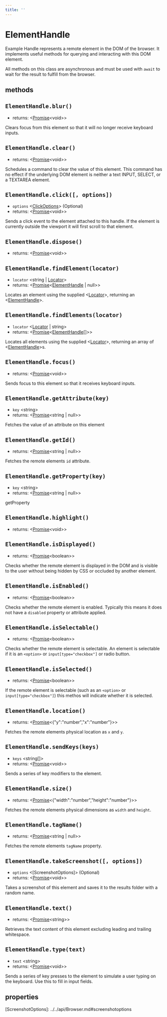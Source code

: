 ```yaml
---
title: ''
---
```


# ElementHandle

Example Handle represents a remote element in the DOM of the browser. It implements useful methods for querying and interacting with this DOM element.

All methods on this class are asynchronous and must be used with `await` to wait for the result to fulfill from the browser.

## methods

## `ElementHandle.blur()`

* returns: &lt;[Promise](https://developer.mozilla.org/en-US/docs/Web/JavaScript/Reference/Global_Objects/Promise)&lt;void&gt;&gt; 

Clears focus from this element so that it will no longer receive keyboard inputs.

## `ElementHandle.clear()`

* returns: &lt;[Promise](https://developer.mozilla.org/en-US/docs/Web/JavaScript/Reference/Global_Objects/Promise)&lt;void&gt;&gt; 

Schedules a command to clear the value of this element. This command has no effect if the underlying DOM element is neither a text INPUT, SELECT, or a TEXTAREA element.

## `ElementHandle.click([, options])`

* `options` &lt;[ClickOptions](https://github.com/flood-io/element/tree/f4aa19ffab79b8eded0c80d05aa9e970f650f8ab/packages/element/api/Browser.md#clickoptions)&gt;  \(Optional\) 
* returns: &lt;[Promise](https://developer.mozilla.org/en-US/docs/Web/JavaScript/Reference/Global_Objects/Promise)&lt;void&gt;&gt; 

Sends a click event to the element attached to this handle. If the element is currently outside the viewport it will first scroll to that element.

## `ElementHandle.dispose()`

* returns: &lt;[Promise](https://developer.mozilla.org/en-US/docs/Web/JavaScript/Reference/Global_Objects/Promise)&lt;void&gt;&gt; 

## `ElementHandle.findElement(locator)`

* `locator` &lt;string \| [Locator](https://github.com/flood-io/element/tree/f4aa19ffab79b8eded0c80d05aa9e970f650f8ab/packages/element/api/By.md#locator)&gt;   
* returns: &lt;[Promise](https://developer.mozilla.org/en-US/docs/Web/JavaScript/Reference/Global_Objects/Promise)&lt;[ElementHandle](https://github.com/flood-io/element/tree/f4aa19ffab79b8eded0c80d05aa9e970f650f8ab/packages/element/api/ElementHandle.md#elementhandle) \| null&gt;&gt; 

Locates an element using the supplied &lt;[Locator](https://github.com/flood-io/element/tree/f4aa19ffab79b8eded0c80d05aa9e970f650f8ab/packages/element/api/By.md#locator)&gt;, returning an &lt;[ElementHandle](https://github.com/flood-io/element/tree/f4aa19ffab79b8eded0c80d05aa9e970f650f8ab/packages/element/api/ElementHandle.md#elementhandle)&gt;.

## `ElementHandle.findElements(locator)`

* `locator` &lt;[Locator](https://github.com/flood-io/element/tree/f4aa19ffab79b8eded0c80d05aa9e970f650f8ab/packages/element/api/By.md#locator) \| string&gt;   
* returns: &lt;[Promise](https://developer.mozilla.org/en-US/docs/Web/JavaScript/Reference/Global_Objects/Promise)&lt;[ElementHandle](https://github.com/flood-io/element/tree/f4aa19ffab79b8eded0c80d05aa9e970f650f8ab/packages/element/api/ElementHandle.md#elementhandle)\[\]&gt;&gt; 

Locates all elements using the supplied &lt;[Locator](https://github.com/flood-io/element/tree/f4aa19ffab79b8eded0c80d05aa9e970f650f8ab/packages/element/api/By.md#locator)&gt;, returning an array of &lt;[ElementHandle](https://github.com/flood-io/element/tree/f4aa19ffab79b8eded0c80d05aa9e970f650f8ab/packages/element/api/ElementHandle.md#elementhandle)&gt;s.

## `ElementHandle.focus()`

* returns: &lt;[Promise](https://developer.mozilla.org/en-US/docs/Web/JavaScript/Reference/Global_Objects/Promise)&lt;void&gt;&gt; 

Sends focus to this element so that it receives keyboard inputs.

## `ElementHandle.getAttribute(key)`

* `key` &lt;string&gt;   
* returns: &lt;[Promise](https://developer.mozilla.org/en-US/docs/Web/JavaScript/Reference/Global_Objects/Promise)&lt;string \| null&gt;&gt; 

Fetches the value of an attribute on this element

## `ElementHandle.getId()`

* returns: &lt;[Promise](https://developer.mozilla.org/en-US/docs/Web/JavaScript/Reference/Global_Objects/Promise)&lt;string \| null&gt;&gt; 

Fetches the remote elements `id` attribute.

## `ElementHandle.getProperty(key)`

* `key` &lt;string&gt;   
* returns: &lt;[Promise](https://developer.mozilla.org/en-US/docs/Web/JavaScript/Reference/Global_Objects/Promise)&lt;string \| null&gt;&gt; 

getProperty

## `ElementHandle.highlight()`

* returns: &lt;[Promise](https://developer.mozilla.org/en-US/docs/Web/JavaScript/Reference/Global_Objects/Promise)&lt;void&gt;&gt; 

## `ElementHandle.isDisplayed()`

* returns: &lt;[Promise](https://developer.mozilla.org/en-US/docs/Web/JavaScript/Reference/Global_Objects/Promise)&lt;boolean&gt;&gt; 

Checks whether the remote element is displayed in the DOM and is visible to the user without being hidden by CSS or occluded by another element.

## `ElementHandle.isEnabled()`

* returns: &lt;[Promise](https://developer.mozilla.org/en-US/docs/Web/JavaScript/Reference/Global_Objects/Promise)&lt;boolean&gt;&gt; 

Checks whether the remote element is enabled. Typically this means it does not have a `disabled` property or attribute applied.

## `ElementHandle.isSelectable()`

* returns: &lt;[Promise](https://developer.mozilla.org/en-US/docs/Web/JavaScript/Reference/Global_Objects/Promise)&lt;boolean&gt;&gt; 

Checks whether the remote element is selectable. An element is selectable if it is an `<option>` or `input[type="checkbox"]` or radio button.

## `ElementHandle.isSelected()`

* returns: &lt;[Promise](https://developer.mozilla.org/en-US/docs/Web/JavaScript/Reference/Global_Objects/Promise)&lt;boolean&gt;&gt; 

If the remote element is selectable \(such as an `<option>` or `input[type="checkbox"]`\) this methos will indicate whether it is selected.

## `ElementHandle.location()`

* returns: &lt;[Promise](https://developer.mozilla.org/en-US/docs/Web/JavaScript/Reference/Global_Objects/Promise)&lt;{"y":"number","x":"number"}&gt;&gt; 

Fetches the remote elements physical location as `x` and `y`.

## `ElementHandle.sendKeys(keys)`

* `keys` &lt;string\[\]&gt;   
* returns: &lt;[Promise](https://developer.mozilla.org/en-US/docs/Web/JavaScript/Reference/Global_Objects/Promise)&lt;void&gt;&gt; 

Sends a series of key modifiers to the element.

## `ElementHandle.size()`

* returns: &lt;[Promise](https://developer.mozilla.org/en-US/docs/Web/JavaScript/Reference/Global_Objects/Promise)&lt;{"width":"number","height":"number"}&gt;&gt; 

Fetches the remote elements physical dimensions as `width` and `height`.

## `ElementHandle.tagName()`

* returns: &lt;[Promise](https://developer.mozilla.org/en-US/docs/Web/JavaScript/Reference/Global_Objects/Promise)&lt;string \| null&gt;&gt; 

Fetches the remote elements `tagName` property.

## `ElementHandle.takeScreenshot([, options])`

* `options` &lt;\[ScreenshotOptions\]&gt;  \(Optional\) 
* returns: &lt;[Promise](https://developer.mozilla.org/en-US/docs/Web/JavaScript/Reference/Global_Objects/Promise)&lt;void&gt;&gt; 

Takes a screenshot of this element and saves it to the results folder with a random name.

## `ElementHandle.text()`

* returns: &lt;[Promise](https://developer.mozilla.org/en-US/docs/Web/JavaScript/Reference/Global_Objects/Promise)&lt;string&gt;&gt; 

Retrieves the text content of this element excluding leading and trailing whitespace.

## `ElementHandle.type(text)`

* `text` &lt;string&gt;   
* returns: &lt;[Promise](https://developer.mozilla.org/en-US/docs/Web/JavaScript/Reference/Global_Objects/Promise)&lt;void&gt;&gt; 

Sends a series of key presses to the element to simulate a user typing on the keyboard. Use this to fill in input fields.

## properties

\[ScreenshotOptions\]: ../../api/Browser.md\#screenshotoptions


